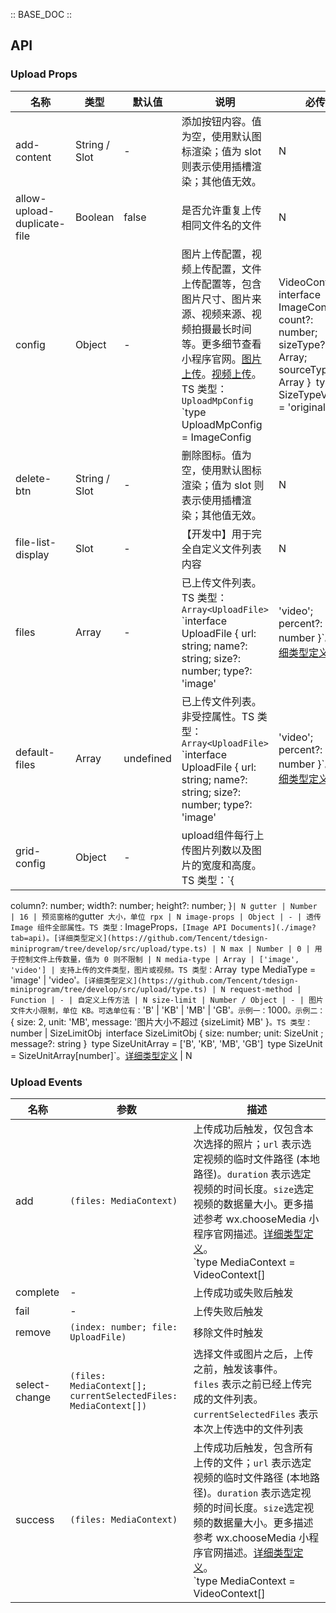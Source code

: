 :: BASE_DOC ::

## API

### Upload Props

名称 | 类型 | 默认值 | 说明 | 必传
-- | -- | -- | -- | --
add-content | String / Slot | - | 添加按钮内容。值为空，使用默认图标渲染；值为 slot 则表示使用插槽渲染；其他值无效。 | N
allow-upload-duplicate-file | Boolean | false | 是否允许重复上传相同文件名的文件 | N
config | Object | - | 图片上传配置，视频上传配置，文件上传配置等，包含图片尺寸、图片来源、视频来源、视频拍摄最长时间等。更多细节查看小程序官网。[图片上传](https://developers.weixin.qq.com/miniprogram/dev/api/media/image/wx.chooseImage.html)。[视频上传](https://developers.weixin.qq.com/miniprogram/dev/api/media/video/wx.chooseVideo.html)。TS 类型：`UploadMpConfig` `type UploadMpConfig = ImageConfig | VideoConfig` `interface ImageConfig { count?: number; sizeType?: Array<SizeTypeValues>; sourceType?: Array<SourceTypeValues> }` `type SizeTypeValues = 'original' | 'compressed'` `type SourceTypeValues = 'album' | 'camera'` `interface VideoConfig { sourceType?: Array<SourceTypeValues>; compressed?: boolean; maxDuration?: number; camera?: 'back' | 'front' }`。[详细类型定义](https://github.com/Tencent/tdesign-miniprogram/tree/develop/src/upload/type.ts) | N
delete-btn | String / Slot | - | 删除图标。值为空，使用默认图标渲染；值为 slot 则表示使用插槽渲染；其他值无效。 | N
file-list-display | Slot | - | 【开发中】用于完全自定义文件列表内容 | N
files | Array | - | 已上传文件列表。TS 类型：`Array<UploadFile>` `interface UploadFile { url: string; name?: string; size?: number; type?: 'image' | 'video'; percent?: number }`。[详细类型定义](https://github.com/Tencent/tdesign-miniprogram/tree/develop/src/upload/type.ts) | N
default-files | Array | undefined | 已上传文件列表。非受控属性。TS 类型：`Array<UploadFile>` `interface UploadFile { url: string; name?: string; size?: number; type?: 'image' | 'video'; percent?: number }`。[详细类型定义](https://github.com/Tencent/tdesign-miniprogram/tree/develop/src/upload/type.ts) | N
grid-config | Object | - | upload组件每行上传图片列数以及图片的宽度和高度。TS 类型：`{
  column?: number;
  width?: number;
  height?: number;
}` | N
gutter | Number | 16 | 预览窗格的 `gutter` 大小，单位 rpx | N
image-props | Object | - | 透传 Image 组件全部属性。TS 类型：`ImageProps`，[Image API Documents](./image?tab=api)。[详细类型定义](https://github.com/Tencent/tdesign-miniprogram/tree/develop/src/upload/type.ts) | N
max | Number | 0 | 用于控制文件上传数量，值为 0 则不限制 | N
media-type | Array | ['image', 'video'] | 支持上传的文件类型，图片或视频。TS 类型：`Array<MediaType>` `type MediaType = 'image' | 'video'`。[详细类型定义](https://github.com/Tencent/tdesign-miniprogram/tree/develop/src/upload/type.ts) | N
request-method | Function | - | 自定义上传方法 | N
size-limit | Number / Object | - | 图片文件大小限制，单位 KB。可选单位有：`'B' | 'KB' | 'MB' | 'GB'`。示例一：`1000`。示例二：`{ size: 2, unit: 'MB', message: '图片大小不超过 {sizeLimit} MB' }`。TS 类型：`number | SizeLimitObj` `interface SizeLimitObj { size: number; unit: SizeUnit ; message?: string }` `type SizeUnitArray = ['B', 'KB', 'MB', 'GB']` `type SizeUnit = SizeUnitArray[number]`。[详细类型定义](https://github.com/Tencent/tdesign-miniprogram/tree/develop/src/upload/type.ts) | N

### Upload Events

名称 | 参数 | 描述
-- | -- | --
add | `(files: MediaContext)` | 上传成功后触发，仅包含本次选择的照片；`url` 表示选定视频的临时文件路径 (本地路径)。`duration` 表示选定视频的时间长度。`size`选定视频的数据量大小。更多描述参考 wx.chooseMedia 小程序官网描述。[详细类型定义](https://github.com/Tencent/tdesign-miniprogram/tree/develop/src/upload/type.ts)。<br/>`type MediaContext = VideoContext[] | ImageContext[]`<br/><br/>`interface VideoContext { name?: string; type?: string; url?: string; duration?: number; size?: number; width?: number; height?: number; thumb: string; progress: number }`<br/><br/>`interface ImageContext { name: string; type: string; url: string;  size: number; width: number; height: number; progress: number  }`<br/>
complete | \- | 上传成功或失败后触发
fail | \- | 上传失败后触发
remove | `(index: number; file: UploadFile)` | 移除文件时触发
select-change | `(files: MediaContext[]; currentSelectedFiles: MediaContext[])` | 选择文件或图片之后，上传之前，触发该事件。<br />`files` 表示之前已经上传完成的文件列表。<br />`currentSelectedFiles` 表示本次上传选中的文件列表
success | `(files: MediaContext)` | 上传成功后触发，包含所有上传的文件；`url` 表示选定视频的临时文件路径 (本地路径)。`duration` 表示选定视频的时间长度。`size`选定视频的数据量大小。更多描述参考 wx.chooseMedia 小程序官网描述。[详细类型定义](https://github.com/Tencent/tdesign-miniprogram/tree/develop/src/upload/type.ts)。<br/>`type MediaContext = VideoContext[] | ImageContext[]`<br/><br/>`interface VideoContext { name?: string; type?: string; url?: string; duration?: number; size?: number; width?: number; height?: number; thumb: string; progress: number }`<br/><br/>`interface ImageContext { name: string; type: string; url: string;  size: number; width: number; height: number; progress: number  }`<br/>
